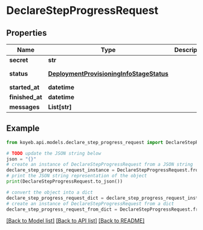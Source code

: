 # DeclareStepProgressRequest


## Properties

Name | Type | Description | Notes
------------ | ------------- | ------------- | -------------
**secret** | **str** |  | [optional] 
**status** | [**DeploymentProvisioningInfoStageStatus**](DeploymentProvisioningInfoStageStatus.md) |  | [optional] [default to DeploymentProvisioningInfoStageStatus.UNKNOWN]
**started_at** | **datetime** |  | [optional] 
**finished_at** | **datetime** |  | [optional] 
**messages** | **List[str]** |  | [optional] 

## Example

```python
from koyeb.api.models.declare_step_progress_request import DeclareStepProgressRequest

# TODO update the JSON string below
json = "{}"
# create an instance of DeclareStepProgressRequest from a JSON string
declare_step_progress_request_instance = DeclareStepProgressRequest.from_json(json)
# print the JSON string representation of the object
print(DeclareStepProgressRequest.to_json())

# convert the object into a dict
declare_step_progress_request_dict = declare_step_progress_request_instance.to_dict()
# create an instance of DeclareStepProgressRequest from a dict
declare_step_progress_request_from_dict = DeclareStepProgressRequest.from_dict(declare_step_progress_request_dict)
```
[[Back to Model list]](../README.md#documentation-for-models) [[Back to API list]](../README.md#documentation-for-api-endpoints) [[Back to README]](../README.md)


